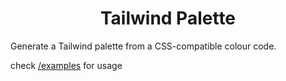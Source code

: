 <h1 align="center">Tailwind Palette</h1>

Generate a Tailwind palette from a CSS-compatible colour code.

check [/examples](https://github.com/jesseborg/tailwind-palette/tree/main/examples) for usage
